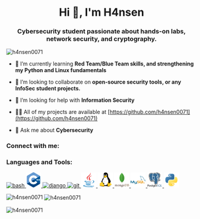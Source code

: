 <h1 align="center">Hi 👋, I'm H4nsen</h1>
<h3 align="center">Cybersecurity student passionate about hands-on labs, network security, and cryptography.</h3>

<p align="left"> <img src="https://komarev.com/ghpvc/?username=h4nsen0071&label=Profile%20views&color=0e75b6&style=flat" alt="h4nsen0071" /> </p>

- 🌱 I’m currently learning **Red Team/Blue Team skills, and strengthening my Python and Linux fundamentals**

- 👯 I’m looking to collaborate on **open-source security tools, or any InfoSec student projects.**

- 🤝 I’m looking for help with **Information Security**

- 👨‍💻 All of my projects are available at [https://github.com/h4nsen0071](https://github.com/h4nsen0071)

- 💬 Ask me about **Cybersecurity**

<h3 align="left">Connect with me:</h3>
<p align="left">
</p>

<h3 align="left">Languages and Tools:</h3>
<p align="left"> <a href="https://www.gnu.org/software/bash/" target="_blank" rel="noreferrer"> <img src="https://www.vectorlogo.zone/logos/gnu_bash/gnu_bash-icon.svg" alt="bash" width="40" height="40"/> </a> <a href="https://www.w3schools.com/cpp/" target="_blank" rel="noreferrer"> <img src="https://raw.githubusercontent.com/devicons/devicon/master/icons/cplusplus/cplusplus-original.svg" alt="cplusplus" width="40" height="40"/> </a> <a href="https://www.djangoproject.com/" target="_blank" rel="noreferrer"> <img src="https://cdn.worldvectorlogo.com/logos/django.svg" alt="django" width="40" height="40"/> </a> <a href="https://git-scm.com/" target="_blank" rel="noreferrer"> <img src="https://www.vectorlogo.zone/logos/git-scm/git-scm-icon.svg" alt="git" width="40" height="40"/> </a> <a href="https://www.java.com" target="_blank" rel="noreferrer"> <img src="https://raw.githubusercontent.com/devicons/devicon/master/icons/java/java-original.svg" alt="java" width="40" height="40"/> </a> <a href="https://www.linux.org/" target="_blank" rel="noreferrer"> <img src="https://raw.githubusercontent.com/devicons/devicon/master/icons/linux/linux-original.svg" alt="linux" width="40" height="40"/> </a> <a href="https://www.mongodb.com/" target="_blank" rel="noreferrer"> <img src="https://raw.githubusercontent.com/devicons/devicon/master/icons/mongodb/mongodb-original-wordmark.svg" alt="mongodb" width="40" height="40"/> </a> <a href="https://www.mysql.com/" target="_blank" rel="noreferrer"> <img src="https://raw.githubusercontent.com/devicons/devicon/master/icons/mysql/mysql-original-wordmark.svg" alt="mysql" width="40" height="40"/> </a> <a href="https://www.postgresql.org" target="_blank" rel="noreferrer"> <img src="https://raw.githubusercontent.com/devicons/devicon/master/icons/postgresql/postgresql-original-wordmark.svg" alt="postgresql" width="40" height="40"/> </a> <a href="https://www.python.org" target="_blank" rel="noreferrer"> <img src="https://raw.githubusercontent.com/devicons/devicon/master/icons/python/python-original.svg" alt="python" width="40" height="40"/> </a> </p>

<p><img align="left" src="https://github-readme-stats.vercel.app/api/top-langs?username=h4nsen0071&show_icons=true&locale=en&layout=compact" alt="h4nsen0071" /></p>

<p>&nbsp;<img align="center" src="https://github-readme-stats.vercel.app/api?username=h4nsen0071&show_icons=true&locale=en" alt="h4nsen0071" /></p>

<p><img align="center" src="https://github-readme-streak-stats.herokuapp.com/?user=h4nsen0071&" alt="h4nsen0071" /></p>
